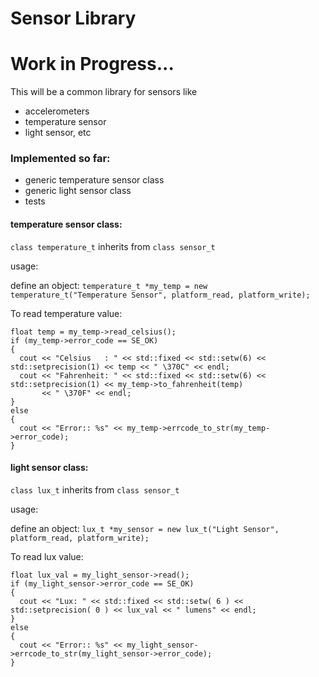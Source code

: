 # Sensor Library

# Work in Progress...

This will be a common library for sensors like
- accelerometers
- temperature sensor
- light sensor, etc


### Implemented so far:
- generic temperature sensor class
- generic light sensor class
- tests


#### temperature sensor class:

`class temperature_t` inherits from `class sensor_t`

usage:

define an object: `temperature_t *my_temp = new temperature_t("Temperature Sensor", platform_read, platform_write);`

To read temperature value:
```
float temp = my_temp->read_celsius();
if (my_temp->error_code == SE_OK)
{
  cout << "Celsius   : " << std::fixed << std::setw(6) << std::setprecision(1) << temp << " \370C" << endl;
  cout << "Fahrenheit: " << std::fixed << std::setw(6) << std::setprecision(1) << my_temp->to_fahrenheit(temp)
       << " \370F" << endl;
}
else
{
  cout << "Error:: %s" << my_temp->errcode_to_str(my_temp->error_code);
}
```

#### light sensor class:

`class lux_t` inherits from `class sensor_t`

usage:

define an object: `lux_t *my_sensor = new lux_t("Light Sensor", platform_read, platform_write);`

To read lux value:
```
float lux_val = my_light_sensor->read();
if (my_light_sensor->error_code == SE_OK)
{
  cout << "Lux: " << std::fixed << std::setw( 6 ) << std::setprecision( 0 ) << lux_val << " lumens" << endl;
}
else
{
  cout << "Error:: %s" << my_light_sensor->errcode_to_str(my_light_sensor->error_code);
}
```

